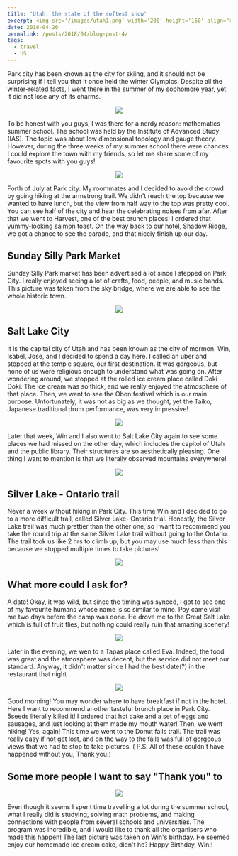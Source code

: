 ```yaml
---
title: 'Utah: the state of the softest snow'
excerpt: <img src='/images/utah1.png' width='200' height='160' align="right" hspace="20"> Park city has been known as the city for skiing, and it should not be surprising if I tell you that it once held the winter Olympics. Despite all the winter-related facts, I went there in the summer of my sophomore year, yet it did not lose any of its charms. To be honest with you guys, I was there for a nerdy reason: mathematics summer school. The school was held by the Institute of Advanced Study (IAS). The topic was about low dimensional topology and gauge theory.
date: 2018-04-20
permalink: /posts/2018/04/blog-post-4/
tags:
  - travel
  - US
---
```



Park city has been known as the city for skiing, and it should not be surprising if I tell you that it once held the winter Olympics. Despite all the winter-related facts, I went there in the summer of my sophomore year, yet it did not lose any of its charms. 


<p align="center">
  <img src="/images/utah1.png">
</p>


To be honest with you guys, I was there for a nerdy reason: mathematics summer school. The school was held by the Institute of Advanced Study (IAS). The topic was about low dimensional topology and gauge theory. However, during the three weeks of my summer school there were chances I could explore the town with my friends, so let me share some of my favourite spots with you guys!

<p align="center">
  <img src="/images/utah2.png">
</p>


Forth of July at Park city: My roommates and I decided to avoid the crowd by going hiking at the armstrong trail. We didn't reach the top because we wanted to have lunch, but the view from half way to the top was pretty cool. You can see half of the city and hear the celebrating noises from afar.  After that we went to Harvest, one of the best brunch places! I ordered that yummy-looking salmon toast. On the way back to our hotel, Shadow Ridge, we got a chance to see the parade, and that nicely finish up our day. 



Sunday Silly Park Market
--- 

Sunday Silly Park market has been advertised a lot since I stepped on Park City. I really enjoyed seeing a lot of crafts, food, people, and music bands. This picture was taken from the sky bridge, where we are able to see the whole historic town. 

<p align="center">
  <img src="/images/utah3.png">
</p>


Salt Lake City 
---

It is the capital city of Utah and has been known as the city of mormon. Win, Isabel, Jose, and I decided to spend a day here. I called an uber and stopped at the temple square, our first destination. It was gorgeous, but none of us were religious enough to understand what was going on. After wondering around, we stopped at the rolled ice cream place called Doki Doki. The ice cream was so thick, and we really enjoyed the atmosphere of that place. Then, we went to see the Obon festival which is our main purpose. Unfortunately, it was not as big as we thought, yet the Taiko, Japanese traditional drum performance, was very impressive!  


<p align="center">
  <img src="/images/utah4.png">
</p>

Later that week, Win and I also went to Salt Lake City again to see some places we had missed on the other day, which includes the capitol of Utah and the public library. Their structures are so aesthetically pleasing. One thing I want to mention is that we literally observed mountains everywhere! 

<p align="center">
  <img src="/images/utah5.png">
</p>


Silver Lake - Ontario trail 
---

Never a week without hiking in Park City. This time Win and I decided to go to a more difficult trail, called Silver Lake- Ontario trial. Honestly, the Silver Lake trail was much prettier than the other one, so I want to recommend you take the round trip at the same Silver Lake trail without going to the Ontario. The trail took us like 2 hrs to climb up, but you may use much less than this because we stopped multiple times to take pictures! 


<p align="center">
  <img src="/images/utah6.png">
</p>



What more could I ask for? 
---


A date! Okay, it was wild, but since the timing was synced, I got to see one of my favourite humans whose name is so similar to mine. Poy came visit me two days before the camp was done. He drove me to the Great Salt Lake which is full of fruit flies, but nothing could really ruin that amazing scenery! 

<p align="center">
  <img src="/images/utah7.png">
</p>

Later in the evening, we wen to a Tapas place called Eva. Indeed, the food was great and the atmosphere was decent, but the service did not meet our standard. Anyway, it didn't matter since I had the best date(?) in the restaurant that night .

<p align="center">
  <img src="/images/utah8.png">
</p>

Good morning! You may wonder where to have breakfast if not in the hotel. Here I want to recommend another tasteful brunch place in Park City. 5seeds literally killed it! I ordered that hot cake and a set of eggs and sausages, and just looking at them made my mouth water! Then, we went hiking! Yes, again! This time we went to the Donut falls trail. The trail was really easy if not get lost, and on the way to the falls was full of gorgeous views that we had to stop to take pictures. ( P.S. All of these couldn't have happened without you, Thank you:) 



Some more people I want to say "Thank you" to
---

<p align="center">
  <img src="/images/utah9.png">
</p>


Even though it seems I spent time travelling a lot during the summer school, what I really did is studying, solving math problems, and making connections with people from several schools and universities. The program was incredible, and I would like to thank all the organisers who made this happen!  The last picture was taken on Win's birthday. He seemed enjoy our homemade ice cream cake, didn't he? Happy Birthday, Win!!
